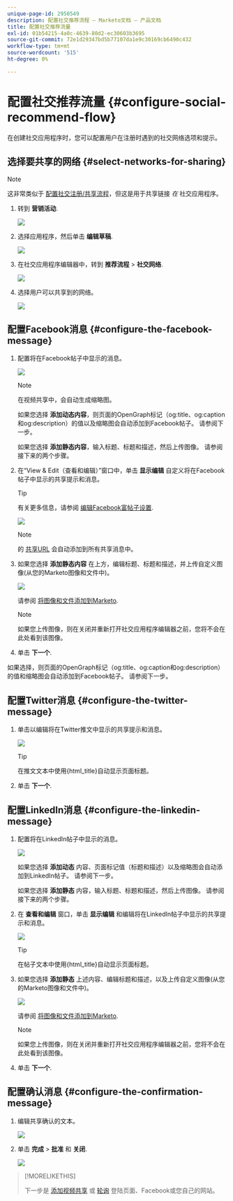 ```yaml
---
unique-page-id: 2950549
description: 配置社交推荐流程 — Marketo文档 — 产品文档
title: 配置社交推荐流量
exl-id: 01b54215-4a0c-4639-80d2-ec30603b3695
source-git-commit: 72e1d29347bd5b77107da1e9c30169cb6490c432
workflow-type: tm+mt
source-wordcount: '515'
ht-degree: 0%

---
```


# 配置社交推荐流量 {#configure-social-recommend-flow}

在创建社交应用程序时，您可以配置用户在注册时遇到的社交网络选项和提示。

## 选择要共享的网络 {#select-networks-for-sharing}

>[!NOTE]
>
>这非常类似于 [配置社交注册/共享流程](/help/marketo/product-docs/demand-generation/social/configuring-social-actions/configure-social-sign-up-share-flow.md)，但这是用于共享链接 _在_ 社交应用程序。

1. 转到 **营销活动**.

   ![](assets/login-marketing-activities-1.png)

1. 选择应用程序，然后单击 **编辑草稿**.

   ![](assets/image2014-9-22-11-3a51-3a6.png)

1. 在社交应用程序编辑器中，转到 **推荐流程** > **社交网络**.

   ![](assets/recommendedflow.png)

1. 选择用户可以共享到的网络。

   ![](assets/socialnetworkschoose.png)

## 配置Facebook消息 {#configure-the-facebook-message}

1. 配置将在Facebook帖子中显示的消息。

   ![](assets/image2014-9-22-11-3a53-3a21.png)

   >[!NOTE]
   >
   >在视频共享中，会自动生成缩略图。

   如果您选择 **添加动态内容**，则页面的OpenGraph标记（og:title、og:caption和og:description）的值以及缩略图会自动添加到Facebook帖子。 请参阅下一步。

   如果您选择 **添加静态内容**，输入标题、标题和描述，然后上传图像。 请参阅接下来的两个步骤。

1. 在“View &amp; Edit（查看和编辑）”窗口中，单击 **显示编辑** 自定义将在Facebook帖子中显示的共享提示和消息。

   >[!TIP]
   >
   >有关更多信息，请参阅 [编辑Facebook富帖子设置](/help/marketo/product-docs/demand-generation/facebook/edit-facebook-rich-post-settings.md).

   ![](assets/image2014-9-22-11-3a54-3a36.png)

   >[!NOTE]
   >
   >的 [共享URL](/help/marketo/product-docs/demand-generation/social/social-functions/choose-the-share-url-for-a-social-app.md) 会自动添加到所有共享消息中。

1. 如果您选择 **添加静态内容** 在上方，编辑标题、标题和描述，并上传自定义图像(从您的Marketo图像和文件中)。

   ![](assets/image2014-9-22-11-3a55-3a14.png)

   请参阅 [将图像和文件添加到Marketo](/help/marketo/product-docs/demand-generation/images-and-files/add-images-and-files-to-marketo.md).

   >[!NOTE]
   >
   >如果您上传图像，则在关闭并重新打开社交应用程序编辑器之前，您将不会在此处看到该图像。

1. 单击 **下一个**.

如果选择，则页面的OpenGraph标记（og:title、og:caption和og:description）的值和缩略图会自动添加到Facebook帖子。 请参阅下一步。

## 配置Twitter消息 {#configure-the-twitter-message}

1. 单击以编辑将在Twitter推文中显示的共享提示和消息。

   ![](assets/image2014-9-22-12-3a2-3a40.png)

   >[!TIP]
   >
   >在推文文本中使用{html_title}自动显示页面标题。

1. 单击 **下一个**.

## 配置LinkedIn消息 {#configure-the-linkedin-message}

1. 配置将在LinkedIn帖子中显示的消息。

   ![](assets/image2014-9-22-12-3a3-3a21.png)

   如果您选择 **添加动态** 内容、页面标记值（标题和描述）以及缩略图会自动添加到LinkedIn帖子。 请参阅下一步。

   如果您选择 **添加静态** 内容，输入标题、标题和描述，然后上传图像。 请参阅接下来的两个步骤。

1. 在 **查看和编辑** 窗口，单击 **显示编辑** 和编辑将在LinkedIn帖子中显示的共享提示和消息。

   ![](assets/image2014-9-22-12-3a3-3a38.png)

   >[!TIP]
   >
   >在帖子文本中使用{html_title}自动显示页面标题。

1. 如果您选择 **添加静态** 上述内容、编辑标题和描述，以及上传自定义图像(从您的Marketo图像和文件中)。

   ![](assets/image2014-9-22-12-3a4-3a43.png)

   请参阅 [将图像和文件添加到Marketo](/help/marketo/product-docs/demand-generation/images-and-files/add-images-and-files-to-marketo.md).

   >[!NOTE]
   >
   >如果您上传图像，则在关闭并重新打开社交应用程序编辑器之前，您将不会在此处看到该图像。

1. 单击 **下一个**.

## 配置确认消息 {#configure-the-confirmation-message}

1. 编辑共享确认的文本。

   ![](assets/image2014-9-22-12-3a5-3a30.png)

1. 单击 **完成** > **批准** 和 **关闭**.

   ![](assets/image2014-9-22-12-3a5-3a45.png)

>[!MORELIKETHIS]
>
>下一步是 [添加视频共享](/help/marketo/product-docs/demand-generation/social/configuring-social-actions/customize-video-share-flow.md) 或 [轮询](/help/marketo/product-docs/demand-generation/social/creating-a-poll/create-a-poll.md) 登陆页面、Facebook或您自己的网站。
